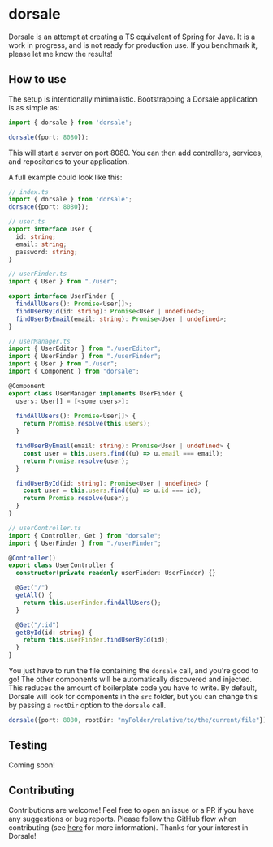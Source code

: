 # dorsale

Dorsale is an attempt at creating a TS equivalent of Spring for Java. It is a work in progress, and is not ready for production use.
If you benchmark it, please let me know the results!

## How to use
The setup is intentionally minimalistic. Bootstrapping a Dorsale application is as simple as:
```ts
import { dorsale } from 'dorsale';

dorsale({port: 8080});
```

This will start a server on port 8080. You can then add controllers, services, and repositories to your application.

A full example could look like this:
```ts
// index.ts
import { dorsale } from 'dorsale';
dorsace({port: 8080});
```

```ts
// user.ts
export interface User {
  id: string;
  email: string;
  password: string;
}
```

```ts
// userFinder.ts
import { User } from "./user";

export interface UserFinder {
  findAllUsers(): Promise<User[]>;
  findUserById(id: string): Promise<User | undefined>;
  findUserByEmail(email: string): Promise<User | undefined>;
}
```

```ts
// userManager.ts
import { UserEditor } from "./userEditor";
import { UserFinder } from "./userFinder";
import { User } from "./user";
import { Component } from "dorsale";

@Component
export class UserManager implements UserFinder {
  users: User[] = [<some users>];
  
  findAllUsers(): Promise<User[]> {
    return Promise.resolve(this.users);
  }

  findUserByEmail(email: string): Promise<User | undefined> {
    const user = this.users.find((u) => u.email === email);
    return Promise.resolve(user);
  }

  findUserById(id: string): Promise<User | undefined> {
    const user = this.users.find((u) => u.id === id);
    return Promise.resolve(user);
  }
}
```

```ts
// userController.ts
import { Controller, Get } from "dorsale";
import { UserFinder } from "./userFinder";

@Controller()
export class UserController {
  constructor(private readonly userFinder: UserFinder) {}

  @Get("/")
  getAll() {
    return this.userFinder.findAllUsers();
  }

  @Get("/:id")
  getById(id: string) {
    return this.userFinder.findUserById(id);
  }
}
```

You just have to run the file containing the `dorsale` call, and you're good to go!
The other components will be automatically discovered and injected. This reduces the amount of boilerplate code you have to write.
By default, Dorsale will look for components in the `src` folder, but you can change this by passing a `rootDir` option to the `dorsale` call.
```ts
dorsale({port: 8080, rootDir: "myFolder/relative/to/the/current/file"});
```

## Testing
Coming soon!

## Contributing
Contributions are welcome! Feel free to open an issue or a PR if you have any suggestions or bug reports.
Please follow the GitHub flow when contributing (see [here](https://guides.github.com/introduction/flow/) for more information).
Thanks for your interest in Dorsale!